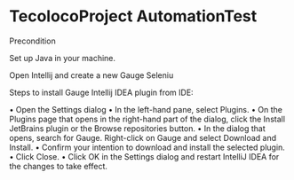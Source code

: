 # TecolocoProject AutomationTest

Precondition

Set up Java in your machine.

Open Intellij  and create a new Gauge Seleniu

Steps to install Gauge Intellij IDEA plugin from IDE:

•	Open the Settings dialog
•	In the left-hand pane, select Plugins.
•	On the Plugins page that opens in the right-hand part of the dialog, click the Install JetBrains plugin or the Browse repositories button.
•	In the dialog that opens, search for Gauge. Right-click on Gauge and select Download and Install.
•	Confirm your intention to download and install the selected plugin.
•	Click Close.
•	Click OK in the Settings dialog and restart IntelliJ IDEA for the changes to take effect.


 


